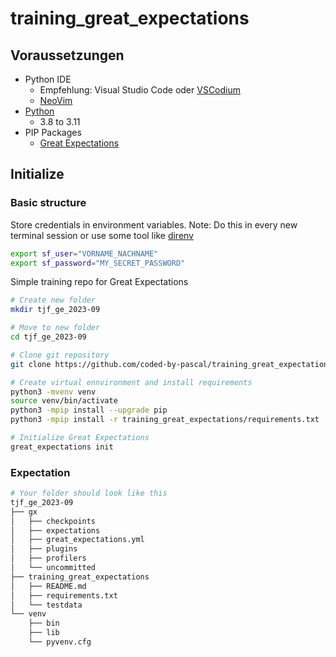 # training_great_expectations

## Voraussetzungen

- Python IDE
    - Empfehlung: Visual Studio Code oder [VSCodium](https://vscodium.com/)
    - [NeoVim](https://neovim.io/)
- [Python](https://www.python.org/)
    - 3.8 to 3.11
- PIP Packages
    - [Great Expectations](https://pypi.org/project/great-expectations/)

## Initialize

### Basic structure

Store credentials in environment variables.
Note: Do this in every new terminal session or use some tool like [direnv](https://direnv.net/)
```bash
export sf_user="VORNAME_NACHNAME"
export sf_password="MY_SECRET_PASSWORD"
```

Simple training repo for Great Expectations  
```bash
# Create new folder
mkdir tjf_ge_2023-09

# Move to new folder
cd tjf_ge_2023-09

# Clone git repository
git clone https://github.com/coded-by-pascal/training_great_expectations.git

# Create virtual ennvironment and install requirements
python3 -mvenv venv
source venv/bin/activate
python3 -mpip install --upgrade pip
python3 -mpip install -r training_great_expectations/requirements.txt

# Initialize Great Expectations
great_expectations init
```

### Expectation

```bash
# Your folder should look like this
tjf_ge_2023-09
├── gx
│   ├── checkpoints
│   ├── expectations
│   ├── great_expectations.yml
│   ├── plugins
│   ├── profilers
│   └── uncommitted
├── training_great_expectations
│   ├── README.md
│   ├── requirements.txt
│   └── testdata
└── venv
    ├── bin
    ├── lib
    └── pyvenv.cfg
```
